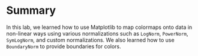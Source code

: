 # Summary

In this lab, we learned how to use Matplotlib to map colormaps onto data in non-linear ways using various normalizations such as `LogNorm`, `PowerNorm`, `SymLogNorm`, and custom normalizations. We also learned how to use `BoundaryNorm` to provide boundaries for colors.
